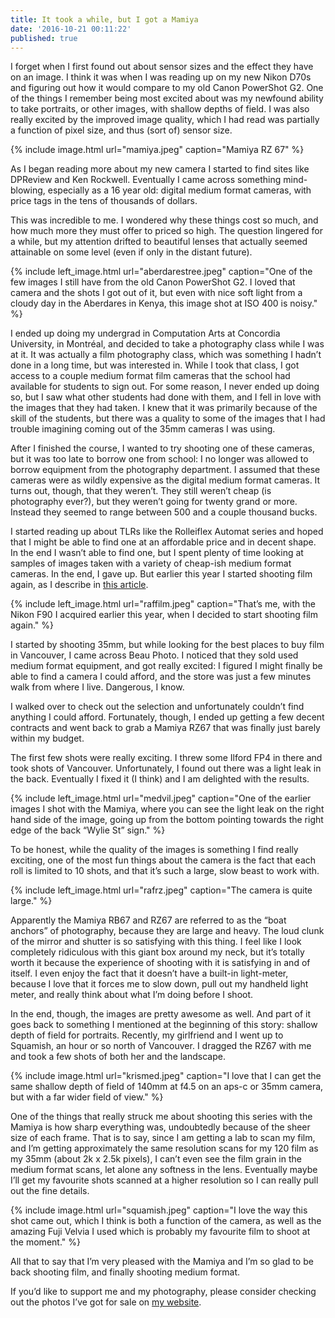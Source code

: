 ```yaml
---
title: It took a while, but I got a Mamiya
date: '2016-10-21 00:11:22'
published: true
---
```


I forget when I first found out about sensor sizes and the effect they have on an image. I think it was when I was reading up on my new Nikon D70s and figuring out how it would compare to my old Canon PowerShot G2. One of the things I remember being most excited about was my newfound ability to take portraits, or other images, with shallow depths of field. I was also really excited by the improved image quality, which I had read was partially a function of pixel size, and thus (sort of) sensor size.

{% include image.html url="mamiya.jpeg" caption="Mamiya RZ 67" %}

As I began reading more about my new camera I started to find sites like DPReview and Ken Rockwell. Eventually I came across something mind-blowing, especially as a 16 year old: digital medium format cameras, with price tags in the tens of thousands of dollars.

This was incredible to me. I wondered why these things cost so much, and how much more they must offer to priced so high. The question lingered for a while, but my attention drifted to beautiful lenses that actually seemed attainable on some level (even if only in the distant future).

{% include left_image.html url="aberdarestree.jpeg" caption="One of the few images I still have from the old Canon PowerShot G2. I loved that camera and the shots I got out of it, but even with nice soft light from a cloudy day in the Aberdares in Kenya, this image shot at ISO 400 is noisy." %}

I ended up doing my undergrad in Computation Arts at Concordia University, in Montréal, and decided to take a photography class while I was at it. It was actually a film photography class, which was something I hadn’t done in a long time, but was interested in. While I took that class, I got access to a couple medium format film cameras that the school had available for students to sign out. For some reason, I never ended up doing so, but I saw what other students had done with them, and I fell in love with the images that they had taken. I knew that it was primarily because of the skill of the students, but there was a quality to some of the images that I had trouble imagining coming out of the 35mm cameras I was using.

After I finished the course, I wanted to try shooting one of these cameras, but it was too late to borrow one from school: I no longer was allowed to borrow equipment from the photography department. I assumed that these cameras were as wildly expensive as the digital medium format cameras. It turns out, though, that they weren’t. They still weren’t cheap (is photography ever?), but they weren’t going for twenty grand or more. Instead they seemed to range between 500 and a couple thousand bucks.

I started reading up about TLRs like the Rolleiflex Automat series and hoped that I might be able to find one at an affordable price and in decent shape. In the end I wasn’t able to find one, but I spent plenty of time looking at samples of images taken with a variety of cheap-ish medium format cameras. In the end, I gave up. But earlier this year I started shooting film again, as I describe in [this article](https://writing.raphaeltm.com/from-film-to-digital-and-back-again-7b342df17019#.jmn8saq0p).

{% include left_image.html url="raffilm.jpeg" caption="That’s me, with the Nikon F90 I acquired earlier this year, when I decided to start shooting film again." %}

I started by shooting 35mm, but while looking for the best places to buy film in Vancouver, I came across Beau Photo. I noticed that they sold used medium format equipment, and got really excited: I figured I might finally be able to find a camera I could afford, and the store was just a few minutes walk from where I live. Dangerous, I know.

I walked over to check out the selection and unfortunately couldn’t find anything I could afford. Fortunately, though, I ended up getting a few decent contracts and went back to grab a Mamiya RZ67 that was finally just barely within my budget.

The first few shots were really exciting. I threw some Ilford FP4 in there and took shots of Vancouver. Unfortunately, I found out there was a light leak in the back. Eventually I fixed it (I think) and I am delighted with the results.

{% include left_image.html url="medvil.jpeg" caption="One of the earlier images I shot with the Mamiya, where you can see the light leak on the right hand side of the image, going up from the bottom pointing towards the right edge of the back “Wylie St” sign." %}

To be honest, while the quality of the images is something I find really exciting, one of the most fun things about the camera is the fact that each roll is limited to 10 shots, and that it’s such a large, slow beast to work with.

{% include left_image.html url="rafrz.jpeg" caption="The camera is quite large." %}

Apparently the Mamiya RB67 and RZ67 are referred to as the “boat anchors” of photography, because they are large and heavy. The loud clunk of the mirror and shutter is so satisfying with this thing. I feel like I look completely ridiculous with this giant box around my neck, but it’s totally worth it because the experience of shooting with it is satisfying in and of itself. I even enjoy the fact that it doesn’t have a built-in light-meter, because I love that it forces me to slow down, pull out my handheld light meter, and really think about what I’m doing before I shoot.

In the end, though, the images are pretty awesome as well. And part of it goes back to something I mentioned at the beginning of this story: shallow depth of field for portraits. Recently, my girlfriend and I went up to Squamish, an hour or so north of Vancouver. I dragged the RZ67 with me and took a few shots of both her and the landscape.

{% include image.html url="krismed.jpeg" caption="I love that I can get the same shallow depth of field of 140mm at f4.5 on an aps-c or 35mm camera, but with a far wider field of view." %}

One of the things that really struck me about shooting this series with the Mamiya is how sharp everything was, undoubtedly because of the sheer size of each frame. That is to say, since I am getting a lab to scan my film, and I’m getting approximately the same resolution scans for my 120 film as my 35mm (about 2k x 2.5k pixels), I can’t even see the film grain in the medium format scans, let alone any softness in the lens. Eventually maybe I’ll get my favourite shots scanned at a higher resolution so I can really pull out the fine details.


{% include image.html url="squamish.jpeg" caption="I love the way this shot came out, which I think is both a function of the camera, as well as the amazing Fuji Velvia I used which is probably my favourite film to shoot at the moment." %}

All that to say that I’m very pleased with the Mamiya and I’m so glad to be back shooting film, and finally shooting medium format.

If you’d like to support me and my photography, please consider checking out the photos I’ve got for sale on [my website](https://ephemerecreative.ca).

